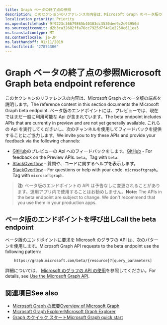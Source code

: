```yaml
---
title: Graph ベータの終了点の参照
description: このセクションのリファレンスの内容は、Microsoft Graph のベータ版の端点を説明します。 ベータ版のエンドポイントには、プレビューでは、現在ではまだ一般に利用可能な Api が含まれています。 これらの Api を実行してくださいし、次のチャンネルを使用してフィードバックを提供することにご協力します。
localization_priority: Priority
ms.openlocfilehash: 9f9223c36679865b40303dc3530dee9c2c93950d
ms.sourcegitcommit: d2b3ca32602ffa76cc7925d7f4d1e2258e611ea5
ms.translationtype: MT
ms.contentlocale: ja-JP
ms.lasthandoff: 01/11/2019
ms.locfileid: "27874306"
---
```

# <a name="microsoft-graph-beta-endpoint-reference"></a><span data-ttu-id="02cba-105">Graph ベータの終了点の参照</span><span class="sxs-lookup"><span data-stu-id="02cba-105">Microsoft Graph beta endpoint reference</span></span>

<span data-ttu-id="02cba-106">このセクションのリファレンスの内容は、Microsoft Graph のベータ版の端点を説明します。</span><span class="sxs-lookup"><span data-stu-id="02cba-106">The reference content in this section documents the Microsoft Graph beta endpoint.</span></span> <span data-ttu-id="02cba-107">ベータ版のエンドポイントには、プレビューでは、現在ではまだ一般に利用可能な Api が含まれています。</span><span class="sxs-lookup"><span data-stu-id="02cba-107">The beta endpoint includes APIs that are currently in preview and are not yet generally available.</span></span> <span data-ttu-id="02cba-108">これらの Api を実行してくださいし、次のチャンネルを使用してフィードバックを提供することにご協力します。</span><span class="sxs-lookup"><span data-stu-id="02cba-108">We invite you to try these APIs and provide your feedback via the following channels:</span></span>

- <span data-ttu-id="02cba-109">[GitHub](https://github.com/OfficeDev/microsoft-graph-docs/issues)のプレビューの Api へのフィードバックをします。</span><span class="sxs-lookup"><span data-stu-id="02cba-109">[GitHub](https://github.com/OfficeDev/microsoft-graph-docs/issues) - For feedback on the Preview APIs.</span></span> <span data-ttu-id="02cba-110">`beta`。</span><span class="sxs-lookup"><span data-stu-id="02cba-110">Tag with `beta`.</span></span>
- <span data-ttu-id="02cba-111">[StackOverflow](https://stackoverflow.com/questions/tagged/microsoftgraph) - 質問や、コードに関するヘルプを表示します。</span><span class="sxs-lookup"><span data-stu-id="02cba-111">[StackOverflow](https://stackoverflow.com/questions/tagged/microsoftgraph) - For questions or help with your code.</span></span> <span data-ttu-id="02cba-112">`microsoftgraph`。</span><span class="sxs-lookup"><span data-stu-id="02cba-112">Tag with `microsoftgraph`.</span></span>

> <span data-ttu-id="02cba-p105">**注:** ベータ版のエンドポイントの API は予告なしに変更されることがあります。運用アプリ内で使用することはお勧めしません。</span><span class="sxs-lookup"><span data-stu-id="02cba-p105">**Note:** The APIs in the beta endpoint are subject to change. We don't recommend that you use them in your production apps.</span></span> 

## <a name="call-the-beta-endpoint"></a><span data-ttu-id="02cba-115">ベータ版のエンドポイントを呼び出し</span><span class="sxs-lookup"><span data-stu-id="02cba-115">Call the beta endpoint</span></span>

<span data-ttu-id="02cba-116">ベータ版のエンドポイントに要求を Microsoft のグラフの API は、次のパターンを使用します。</span><span class="sxs-lookup"><span data-stu-id="02cba-116">Microsoft Graph API requests to the beta endpoint use the following pattern:</span></span>

```
    https://graph.microsoft.com/beta/{resource}?[query_parameters]
```

<span data-ttu-id="02cba-117">詳細については、 [Microsoft のグラフの API の使用](/graph/use-the-api)を参照してください。</span><span class="sxs-lookup"><span data-stu-id="02cba-117">For details, see [Use the Microsoft Graph API](/graph/use-the-api).</span></span>

## <a name="see-also"></a><span data-ttu-id="02cba-118">関連項目</span><span class="sxs-lookup"><span data-stu-id="02cba-118">See also</span></span>

- [<span data-ttu-id="02cba-119">Microsoft Graph の概要</span><span class="sxs-lookup"><span data-stu-id="02cba-119">Overview of Microsoft Graph</span></span>](/graph/overview)
- [<span data-ttu-id="02cba-120">Microsoft Graph Explorer</span><span class="sxs-lookup"><span data-stu-id="02cba-120">Microsoft Graph Explorer</span></span>](https://developer.microsoft.com/graph/graph-explorer)
- [<span data-ttu-id="02cba-121">Graph のクイック スタート</span><span class="sxs-lookup"><span data-stu-id="02cba-121">Microsoft Graph quick start</span></span>](https://developer.microsoft.com/graph/quick-start)

